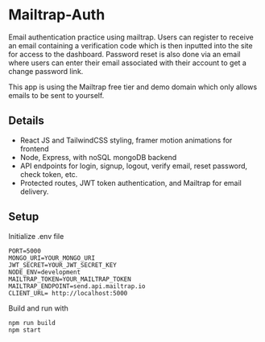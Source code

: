 # Mailtrap-Auth

Email authentication practice using mailtrap. Users can register to receive an email containing a verification code which is then inputted into the site for access to the dashboard.
Password reset is also done via an email where users can enter their email associated with their account to get a change password link.

This app is using the Mailtrap free tier and demo domain which only allows emails to be sent to yourself.

## Details

- React JS and TailwindCSS styling, framer motion animations for frontend
- Node, Express, with noSQL mongoDB backend
- API endpoints for login, signup, logout, verify email, reset password, check token, etc.
- Protected routes, JWT token authentication, and Mailtrap for email delivery.

## Setup

Initialize .env file

```
PORT=5000
MONGO_URI=YOUR_MONGO_URI
JWT_SECRET=YOUR_JWT_SECRET_KEY
NODE_ENV=development
MAILTRAP_TOKEN=YOUR_MAILTRAP_TOKEN
MAILTRAP_ENDPOINT=send.api.mailtrap.io
CLIENT_URL= http://localhost:5000

```

Build and run with

```
npm run build
npm start
```
